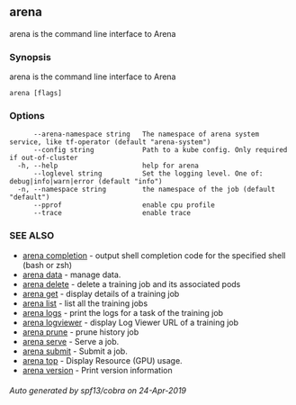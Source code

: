 ## arena

arena is the command line interface to Arena

### Synopsis

arena is the command line interface to Arena

```
arena [flags]
```

### Options

```
      --arena-namespace string   The namespace of arena system service, like tf-operator (default "arena-system")
      --config string            Path to a kube config. Only required if out-of-cluster
  -h, --help                     help for arena
      --loglevel string          Set the logging level. One of: debug|info|warn|error (default "info")
  -n, --namespace string         the namespace of the job (default "default")
      --pprof                    enable cpu profile
      --trace                    enable trace
```

### SEE ALSO

* [arena completion](arena_completion.md)	 - output shell completion code for the specified shell (bash or zsh)
* [arena data](arena_data.md)	 - manage data.
* [arena delete](arena_delete.md)	 - delete a training job and its associated pods
* [arena get](arena_get.md)	 - display details of a training job
* [arena list](arena_list.md)	 - list all the training jobs
* [arena logs](arena_logs.md)	 - print the logs for a task of the training job
* [arena logviewer](arena_logviewer.md)	 - display Log Viewer URL of a training job
* [arena prune](arena_prune.md)	 - prune history job
* [arena serve](arena_serve.md)	 - Serve a job.
* [arena submit](arena_submit.md)	 - Submit a job.
* [arena top](arena_top.md)	 - Display Resource (GPU) usage.
* [arena version](arena_version.md)	 - Print version information

###### Auto generated by spf13/cobra on 24-Apr-2019
